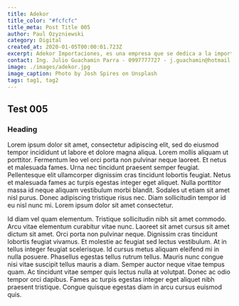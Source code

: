 ```yaml
---
title: Adekor
title_color: "#fcfcfc"
title_meta: Post Title 005
author: Paul Ozyzniewski
category: Digital
created_at: 2020-01-05T00:00:01.723Z
excerpt: Adekor Importaciones, es una empresa que se dedica a la importación de materiales e insumos para cortinas para la venta directa a cortineros al por mayor. Además presta el servicio de instalación de cortinas, domótica, en casas, departamentos, oficinas etc, al cliente final, desde la fabricación de cortinas, el asesoramiento y la instalación. 
contact: Ing. Julio Guachamin Parra - 0997777727 - j.guachamin@hotmail.com
image: ./images/adekor.jpg
image_caption: Photo by Josh Spires on Unsplash
tags: tag1, tag2
---
```


## Test 005

### Heading

Lorem ipsum dolor sit amet, consectetur adipiscing elit, sed do eiusmod tempor incididunt ut labore et dolore magna aliqua. Lorem mollis aliquam ut porttitor. Fermentum leo vel orci porta non pulvinar neque laoreet. Et netus et malesuada fames. Urna nec tincidunt praesent semper feugiat. Pellentesque elit ullamcorper dignissim cras tincidunt lobortis feugiat. Netus et malesuada fames ac turpis egestas integer eget aliquet. Nulla porttitor massa id neque aliquam vestibulum morbi blandit. Sodales ut etiam sit amet nisl purus. Donec adipiscing tristique risus nec. Diam sollicitudin tempor id eu nisl nunc mi. Lorem ipsum dolor sit amet consectetur.

Id diam vel quam elementum. Tristique sollicitudin nibh sit amet commodo. Arcu vitae elementum curabitur vitae nunc. Laoreet sit amet cursus sit amet dictum sit amet. Orci porta non pulvinar neque. Dignissim cras tincidunt lobortis feugiat vivamus. Et molestie ac feugiat sed lectus vestibulum. At in tellus integer feugiat scelerisque. Id cursus metus aliquam eleifend mi in nulla posuere. Phasellus egestas tellus rutrum tellus. Mauris nunc congue nisi vitae suscipit tellus mauris a diam. Semper auctor neque vitae tempus quam. Ac tincidunt vitae semper quis lectus nulla at volutpat. Donec ac odio tempor orci dapibus. Fames ac turpis egestas integer eget aliquet nibh praesent tristique. Congue quisque egestas diam in arcu cursus euismod quis.
